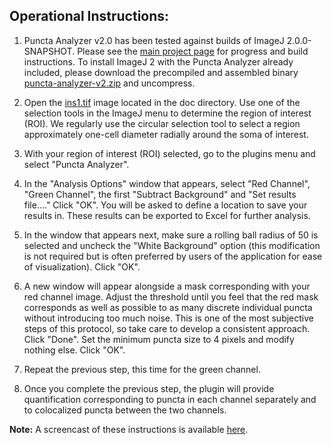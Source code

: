 Operational Instructions:
-------------------------
1. Puncta Analyzer v2.0 has been tested against builds of ImageJ 2.0.0-SNAPSHOT. Please see the [main project page](https://github.com/physion/puncta-analyzer) for progress and build instructions. To install ImageJ 2 with the Puncta Analyzer already included, please download the precompiled and assembled binary  [puncta-analyzer-v2.zip](./puncta-analyzer-v2.zip?raw=true) and uncompress. 

2. Open the [ins1.tif](./ins1.tif) image located in the doc directory. Use one of the selection tools in the ImageJ menu to determine the region of interest (ROI). We regularly use the circular selection tool to select a region approximately one-cell diameter radially around the soma of interest.

3. With your region of interest (ROI) selected, go to the plugins menu and select "Puncta Analyzer".

4. In the "Analysis Options" window that appears, select "Red Channel", "Green Channel", the first "Subtract Background" and "Set results file...." Click "OK". You will be asked to define a location to save your results in. These results can be exported to Excel for further analysis.

5. In the window that appears next, make sure a rolling ball radius of 50 is selected and uncheck the "White Background" option (this modification is not required but is often preferred by users of the application for ease of visualization). Click "OK".

6. A new window will appear alongside a mask corresponding with your red channel image. Adjust the threshold until you feel that the red mask corresponds as well as possible to as many discrete individual puncta without introducing too much noise. This is one of the most subjective steps of this protocol, so take care to develop a consistent approach. Click "Done". Set the minimum puncta size to 4 pixels and modify nothing else. Click "OK".

7. Repeat the previous step, this time for the green channel.

8. Once you complete the previous step, the plugin will provide quantification corresponding to puncta in each channel separately and to colocalized puncta between the two channels.

**Note:** A screencast of these instructions is available [here](./puncta_analyzer_screencast.mp4?raw=true).